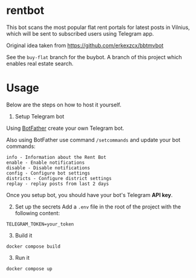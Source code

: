 # rentbot

This bot scans the most popular flat rent portals for latest posts in Vilnius, which will be sent to subscribed users using Telegram app.

Original idea taken from https://github.com/erkexzcx/bbtmvbot

See the `buy-flat` branch for the buybot. A branch of this project which enables real estate search. 

# Usage

Below are the steps on how to host it yourself.

1. Setup Telegram bot

Using [BotFather](https://t.me/BotFather) create your own Telegram bot.

Also using BotFather use command `/setcommands` and update your bot commands:
```
info - Information about the Rent Bot
enable - Enable notifications
disable - Disable notifications
config - Configure bot settings
districts - Configure district settings
replay - replay posts from last 2 days
```
Once you setup bot, you should have your bot's Telegram **API key**.

2. Set up the secrets 
Add a `.env` file in the root of the project with the following content:
```
TELEGRAM_TOKEN=your_token
```

3. Build it
```shell
docker compose build
```

3. Run it
```shell
docker compose up
```
